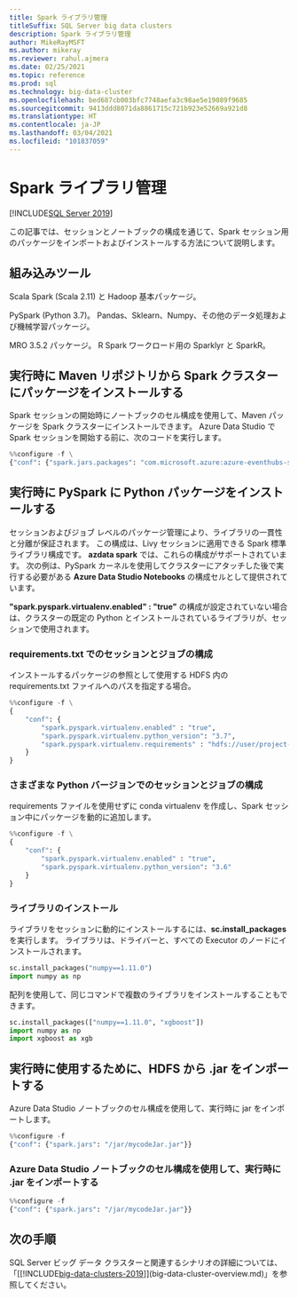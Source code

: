 ```yaml
---
title: Spark ライブラリ管理
titleSuffix: SQL Server big data clusters
description: Spark ライブラリ管理
author: MikeRayMSFT
ms.author: mikeray
ms.reviewer: rahul.ajmera
ms.date: 02/25/2021
ms.topic: reference
ms.prod: sql
ms.technology: big-data-cluster
ms.openlocfilehash: bed687cb003bfc7748aefa3c98ae5e19089f9685
ms.sourcegitcommit: 9413ddd8071da8861715c721b923e52669a921d8
ms.translationtype: HT
ms.contentlocale: ja-JP
ms.lasthandoff: 03/04/2021
ms.locfileid: "101837059"
---
```

# <a name="spark-library-management"></a>Spark ライブラリ管理

[!INCLUDE[SQL Server 2019](../includes/applies-to-version/sqlserver2019.md)]

この記事では、セッションとノートブックの構成を通じて、Spark セッション用のパッケージをインポートおよびインストールする方法について説明します。

## <a name="built-in-tools"></a>組み込みツール

Scala Spark (Scala 2.11) と Hadoop 基本パッケージ。 

PySpark (Python 3.7)。 Pandas、Sklearn、Numpy、その他のデータ処理および機械学習パッケージ。

MRO 3.5.2 パッケージ。 R Spark ワークロード用の Sparklyr と SparkR。

## <a name="install-packages-from-a-maven-repository-onto-the-spark-cluster-at-runtime"></a>実行時に Maven リポジトリから Spark クラスターにパッケージをインストールする

Spark セッションの開始時にノートブックのセル構成を使用して、Maven パッケージを Spark クラスターにインストールできます。 Azure Data Studio で Spark セッションを開始する前に、次のコードを実行します。

```python
%%configure -f \
{"conf": {"spark.jars.packages": "com.microsoft.azure:azure-eventhubs-spark_2.11:2.3.1"}}
```

## <a name="install-python-packages-at-pyspark-at-runtime"></a>実行時に PySpark に Python パッケージをインストールする

セッションおよびジョブ レベルのパッケージ管理により、ライブラリの一貫性と分離が保証されます。 この構成は、Livy セッションに適用できる Spark 標準ライブラリ構成です。 __azdata spark__ では、これらの構成がサポートされています。 次の例は、PySpark カーネルを使用してクラスターにアタッチした後で実行する必要がある __Azure Data Studio Notebooks__ の構成セルとして提供されています。

__"spark.pyspark.virtualenv.enabled" : "true"__ の構成が設定されていない場合は、クラスターの既定の Python とインストールされているライブラリが、セッションで使用されます。

### <a name="sessionjob-configuration-with-requirementstxt"></a>requirements.txt でのセッションとジョブの構成

インストールするパッケージの参照として使用する HDFS 内の requirements.txt ファイルへのパスを指定する場合。

```python
%%configure -f \
{
    "conf": {
        "spark.pyspark.virtualenv.enabled" : "true",
        "spark.pyspark.virtualenv.python_version": "3.7",
        "spark.pyspark.virtualenv.requirements" : "hdfs://user/project-A/requirements.txt"
    }
}
```

### <a name="sessionjob-configuration-with-different-python-versions"></a>さまざまな Python バージョンでのセッションとジョブの構成

requirements ファイルを使用せずに conda virtualenv を作成し、Spark セッション中にパッケージを動的に追加します。

```python
%%configure -f \
{
    "conf": {
        "spark.pyspark.virtualenv.enabled" : "true",
        "spark.pyspark.virtualenv.python_version": "3.6"
    }
}
```

### <a name="library-installation"></a>ライブラリのインストール

ライブラリをセッションに動的にインストールするには、__sc.install_packages__ を実行します。 ライブラリは、ドライバーと、すべての Executor のノードにインストールされます。

 ```python
sc.install_packages("numpy==1.11.0")
import numpy as np
```

配列を使用して、同じコマンドで複数のライブラリをインストールすることもできます。

 ```python
sc.install_packages(["numpy==1.11.0", "xgboost"])
import numpy as np
import xgboost as xgb
```

## <a name="import-jar-from-hdfs-for-use-at-runtime"></a>実行時に使用するために、HDFS から .jar をインポートする
Azure Data Studio ノートブックのセル構成を使用して、実行時に jar をインポートします。

```python
%%configure -f
{"conf": {"spark.jars": "/jar/mycodeJar.jar"}}
```

### <a name="import-jar-at-runtime-through-azure-data-studio-notebook-cell-configuration"></a>Azure Data Studio ノートブックのセル構成を使用して、実行時に .jar をインポートする

```python
%%configure -f
{"conf": {"spark.jars": "/jar/mycodeJar.jar"}}
```

## <a name="next-steps"></a>次の手順

SQL Server ビッグ データ クラスターと関連するシナリオの詳細については、「[[!INCLUDE[big-data-clusters-2019](../includes/ssbigdataclusters-ss-nover.md)]](big-data-cluster-overview.md)」を参照してください。